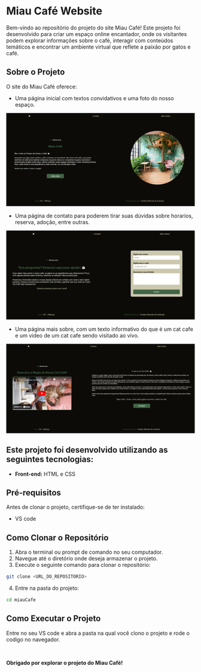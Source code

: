 # Miau Café Website

Bem-vindo ao repositório do projeto do site Miau Café! Este projeto foi desenvolvido para criar um espaço online encantador, onde os visitantes podem explorar informações sobre o café, interagir com conteúdos temáticos e encontrar um ambiente virtual que reflete a paixão por gatos e café.

## Sobre o Projeto

O site do Miau Café oferece:

- Uma página inicial com textos convidativos e uma foto do nosso espaço.

![alt text](./img/image.png)

- Uma página de contato para poderem tirar suas dúvidas sobre horarios, reserva, adoção, entre outras.

![alt text](./img/image1.png)

- Uma página mais sobre, com um texto informativo do que é um cat cafe e um video de um cat cafe sendo visitado ao vivo.

![alt text](./img/image2.png)

## Este projeto foi desenvolvido utilizando as seguintes tecnologias:

- **Front-end:** HTML e CSS

## Pré-requisitos

Antes de clonar o projeto, certifique-se de ter instalado:

- VS code

## Como Clonar o Repositório

1. Abra o terminal ou prompt de comando no seu computador.
2. Navegue até o diretório onde deseja armazenar o projeto.
3. Execute o seguinte comando para clonar o repositório:

```bash
git clone <URL_DO_REPOSITORIO>
```

4. Entre na pasta do projeto:

```bash
cd miauCafe
```

## Como Executar o Projeto

Entre no seu VS code e abra a pasta na qual você clono o projeto e rode o codigo no navegador.

<br>

**Obrigado por explorar o projeto do Miau Café!**
